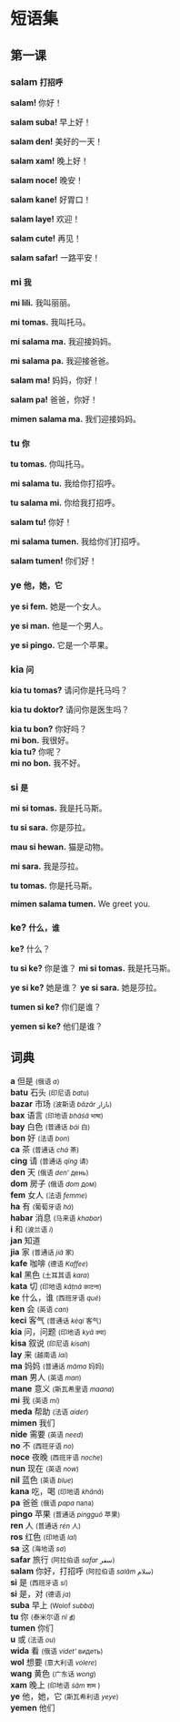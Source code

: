 # 短语集

第一课
------

### salam <small>打招呼</small>

**salam!** 你好！

**salam suba!** 早上好！

**salam den!** 美好的一天！

**salam xam!** 晚上好！

**salam noce!** 晚安！

**salam kane!** 好胃口！

**salam laye!** 欢迎！

**salam cute!** 再见！

**salam safar!** 一路平安！




### mi <small>我</small>

**mi lili.** 我叫丽丽。

**mi tomas.** 我叫托马。

**mi salama ma.** 我迎接妈妈。

**mi salama pa.** 我迎接爸爸。

**salam ma!** 妈妈，你好！

**salam pa!** 爸爸，你好！

**mimen salama ma.** 我们迎接妈妈。



### tu <small>你</small>

**tu tomas.** 你叫托马。

**mi salama tu.** 我给你打招呼。

**tu salama mi.** 你给我打招呼。

**salam tu!** 你好！

**mi salama tumen.** 我给你们打招呼。

**salam tumen!** 你们好！




### ye <small>他，她，它</small>

**ye si fem.** 她是一个女人。

**ye si man.** 他是一个男人。

**ye si pingo.** 它是一个苹果。

### kia <small>问</small>

**kia tu tomas?** 请问你是托马吗？

**kia tu doktor?** 请问你是医生吗？

**kia tu bon?** 你好吗？  
**mi bon.** 我很好。  
**kia tu?**  你呢？  
**mi no bon.** 我不好。




### si <small>是</small>

**mi si tomas.** 我是托马斯。

**tu si sara.** 你是莎拉。

**mau si hewan.** 猫是动物。

**mi sara.** 我是莎拉。

**tu tomas.** 你是托马斯。



**mimen salama tumen.** We greet you.



### ke? <small>什么，谁</small>

**ke?** 什么？

**tu si ke?** 你是谁？
**mi si tomas.** 我是托马斯。

**ye si ke?** 她是谁？
**ye si sara.** 她是莎拉。

**tumen si ke?** 你们是谁？

**yemen si ke?** 他们是谁？



词典
-----

**a** 但是 <small>(俄语 _a_)</small>  
**batu** 石头 <small>(印尼语 _batu_)</small>  
**bazar** 市场 <small>(波斯语 _bāzār_ بازار)</small>  
**bax** 语言 <small>(印地语 _bhāśā_ भाषा)</small>  
**bay** 白色 <small>(普通话 _bái_ 白)</small>  
**bon** 好 <small>(法语 _bon_)</small>  
**ca** 茶 <small>(普通话 _chá_ 茶)</small>  
**cing** 请 <small>(普通话 _qǐng_ 请)</small>  
**den** 天 <small>(俄语 _den'_ день)</small>  
**dom** 房子 <small>(俄语 _dom_ дом)</small>  
**fem** 女人 <small>(法语 _femme_)</small>  
**ha** 有 <small>(葡萄牙语 _há_)</small>  
**habar** 消息 <small>(马来语 _khabar_)</small>  
**i** 和 <small>(波兰语 _i_)</small>  
**jan** 知道  
**jia** 家 <small>(普通话 _jiā_ 家)</small>  
**kafe** 咖啡 <small>(德语 _Kaffee_)</small>  
**kal** 黑色 <small>(土耳其语 _kara_)</small>  
**kata** 切 <small>(印地语 ‎_kāṭnā_ काटना)</small>  
**ke** 什么，谁 <small>(西班牙语 _qué_)</small>  
**ken** 会 <small>(英语 _can_)</small>  
**keci** 客气 <small>(普通话 _kèqi_ 客气)</small>  
**kia** 问，问题 <small>(印地语 _kyā_ क्या)</small>  
**kisa** 叙说 <small>(印尼语 _kisah_)</small>  
**lay** 来 <small>(越南语 _lai_)</small>  
**ma** 妈妈 <small>(普通话 _māma_ 妈妈)</small>  
**man** 男人 <small>(英语 _man_)</small>  
**mane** 意义 <small>(斯瓦希里语 _maana_)</small>  
**mi** 我 <small>(英语 _mi_)</small>  
**meda** 帮助 <small>(法语 _aider_)</small>  
**mimen** 我们  
**nide** 需要 <small>(英语 _need_)</small>  
**no** 不 <small>(西班牙语 _no_)</small>  
**noce** 夜晚 <small>(西班牙语 _noche_)</small>  
**nun** 现在 <small>(英语 _now_)</small>  
**nil** 蓝色 <small>(英语 _blue_)</small>  
**kana** 吃，喝 <small>(印地语  _khānā_)</small>  
**pa** 爸爸 <small>(俄语 _papa_ папа)</small>  
**pingo** 苹果 <small>(普通话 _píngguǒ_ 苹果)</small>  
**ren** 人 <small>(普通话 _rén_ 人)</small>  
**ros** 红色 <small>(印地语 _lal_)</small>  
**sa** 这 <small>(海地语 _sa_)</small>  
**safar** 旅行 <small>(阿拉伯语 _safar_ سفر)</small>  
**salam** 你好，打招呼 <small>(阿拉伯语 _salām_ سلام)</small>  
**si** 是 <small>(西班牙语 _sí_)</small>  
**si** 是，对 <small>(德语 _ja_)</small>  
**suba** 早上 <small>(Wolof _subba_)</small>  
**tu** 你 <small>(泰米尔语 _nī_ நீ)</small>  
**tumen** 你们  
**u** 或 <small>(法语 _ou_)</small>  
**wida** 看 <small>(俄语 _videt'_ видеть)</small>  
**wol** 想要 <small>(意大利语 _volere_)</small>  
**wang** 黄色 <small>(广东话 _wong_)</small>  
**xam** 晚上 <small>(印地语 _śām_ शाम )</small>  
**ye** 他，她，它 <small>(斯瓦希利语 _yeye_)</small>  
**yemen** 他们  


